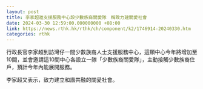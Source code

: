 ```yaml
---
layout: post
title: 李家超邀支援服務中心設少數族裔關愛隊　稱致力建關愛社會
date: 2024-03-30 12:59:00.000000000 +08:00
link: https://news.rthk.hk/rthk/ch/component/k2/1746914-20240330.htm
categories: rthk
---
```


行政長官李家超到訪灣仔一間少數族裔人士支援服務中心，這類中心今年將增加至10間，並會邀請這10間中心各設立一隊「少數族裔關愛隊」，主動接觸少數族裔住戶，預計今年內能展開服務。

李家超又表示，致力建立和諧共融的關愛社會。
